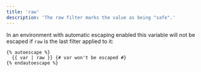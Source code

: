 ```yaml
---
title: 'raw'
description: 'The raw filter marks the value as being "safe".'
---
```


In an environment with automatic escaping enabled this variable will not be escaped if `raw` is the last filter applied to it:

```canvas
{% autoescape %}
  {{ var | raw }} {# var won't be escaped #}
{% endautoescape %}
```
